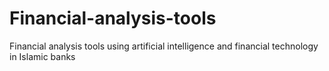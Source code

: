 # Financial-analysis-tools
Financial analysis tools using artificial intelligence and financial technology in Islamic banks
